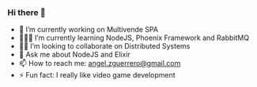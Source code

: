 ### Hi there 👋

- 🔭 I’m currently working on Multivende SPA
- 👨🏻‍💻 I’m currently learning NodeJS, Phoenix Framework and RabbitMQ
- 🤝🏽 I’m looking to collaborate on Distributed Systems
- 💬 Ask me about NodeJS and Elixir
- 📫 How to reach me: <angel.zguerrero@gmail.com>
- ⚡ Fun fact: I really like video game development
<!--
**angel-zguerrero/angel-zguerrero** is a ✨ _special_ ✨ repository because its `README.md` (this file) appears on your GitHub profile.

Here are some ideas to get you started:

- 🔭 I’m currently working on ...
- 🌱 I’m currently learning ...
- 👯 I’m looking to collaborate on ...
- 🤔 I’m looking for help with ...
- 💬 Ask me about ...
- 📫 How to reach me: ...
- 😄 Pronouns: ...
- ⚡ Fun fact: ...
-->
